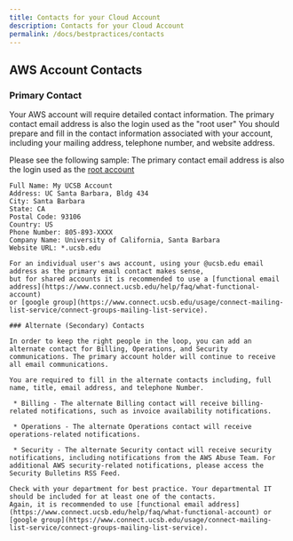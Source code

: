 ```yaml
---
title: Contacts for your Cloud Account
description: Contacts for your Cloud Account
permalink: /docs/bestpractices/contacts
---
```


## AWS Account Contacts


### Primary Contact 

Your AWS account will require detailed contact information. The primary contact email address is also the login used as the "root user"
You should prepare and fill in the contact information associated with your account, including your mailing address, telephone number, and website address.

Please see the following sample:
The primary contact email address is also the login used as the [root account](/glossary#rootuser)

```
Full Name: My UCSB Account
Address: UC Santa Barbara, Bldg 434  
City: Santa Barbara
State: CA
Postal Code: 93106
Country: US
Phone Number: 805-893-XXXX
Company Name: University of California, Santa Barbara
Website URL: *.ucsb.edu

For an individual user's aws account, using your @ucsb.edu email address as the primary email contact makes sense, 
but for shared accounts it is recommended to use a [functional email address](https://www.connect.ucsb.edu/help/faq/what-functional-account) 
or [google group](https://www.connect.ucsb.edu/usage/connect-mailing-list-service/connect-groups-mailing-list-service).

### Alternate (Secondary) Contacts

In order to keep the right people in the loop, you can add an alternate contact for Billing, Operations, and Security communications. The primary account holder will continue to receive all email communications.

You are required to fill in the alternate contacts including, full name, title, email address, and telephone Number. 

 * Billing - The alternate Billing contact will receive billing-related notifications, such as invoice availability notifications.

 * Operations - The alternate Operations contact will receive operations-related notifications.

 * Security - The alternate Security contact will receive security notifications, including notifications from the AWS Abuse Team. For additional AWS security-related notifications, please access the Security Bulletins RSS Feed.

Check with your department for best practice. Your departmental IT should be included for at least one of the contacts. 
Again, it is recommended to use [functional email address](https://www.connect.ucsb.edu/help/faq/what-functional-account) or [google group](https://www.connect.ucsb.edu/usage/connect-mailing-list-service/connect-groups-mailing-list-service).

